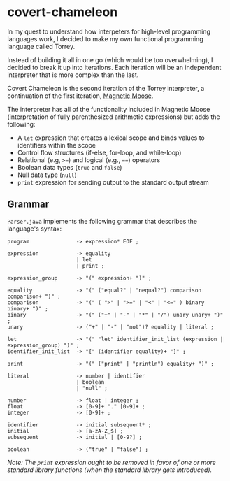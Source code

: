 # covert-chameleon

In my quest to understand how interpeters for high-level programming languages work, I decided to make my own functional programming language called Torrey.

Instead of building it all in one go (which would be too overwhelming), I decided to break it up into iterations.  Each iteration will be an independent interpreter that is more complex than the last.

Covert Chameleon is the second iteration of the Torrey interpreter, a continuation of the first iteration, [Magnetic Moose](https://github.com/MatthewKosloski/magnetic-moose).

The interpreter has all of the functionality included in Magnetic Moose (interpretation of fully parenthesized arithmetic expressions) but adds the following:

- A `let` expression that creates a lexical scope and binds values to identifiers within the scope
- Control flow structures (if-else, for-loop, and while-loop) 
- Relational (e.g, `>=`) and logical (e.g., `==`) operators
- Boolean data types (`true` and `false`)
- Null data type (`null`)
- `print` expression for sending output to the standard output stream

## Grammar

`Parser.java` implements the following grammar that describes the language's syntax:

```
program               -> expression* EOF ;

expression            -> equality 
                      | let 
                      | print ;

expression_group      -> "(" expression+ ")" ;

equality              -> "(" ("equal?" | "nequal?") comparison comparison+ ")" ;
comparison            -> "(" ( ">" | ">=" | "<" | "<=" ) binary binary+ ")" ; 
binary                -> "(" ("+" | "-" | "*" | "/") unary unary+ ")" ;
unary                 -> ("+" | "-" | "not")? equality | literal ;

let                   -> "(" "let" identifier_init_list (expression | expression_group) ")" ;
identifier_init_list  -> "[" (identifier equality)+ "]" ;

print                 -> "(" ("print" | "println") equality+ ")" ;

literal               -> number | identifier 
                      | boolean 
                      | "null" ;

number                -> float | integer ;
float                 -> [0-9]+ "." [0-9]+ ;
integer               -> [0-9]+ ;

identifier            -> initial subsequent* ;
initial               -> [a-zA-Z_$] ;
subsequent            -> initial | [0-9?] ;

boolean               -> ("true" | "false") ;
```

_Note: The `print` expression ought to be removed in favor of one or more standard library functions (when the standard library gets introduced)._